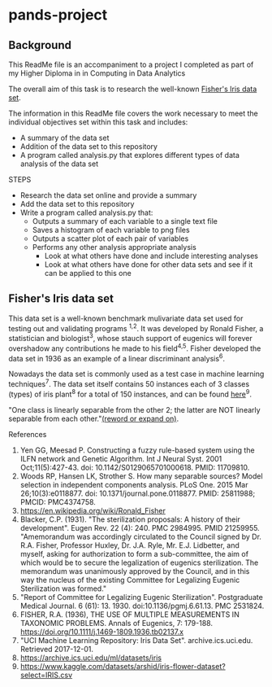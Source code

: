 # pands-project

## Background


This ReadMe file is an accompaniment to a project I completed as part of my Higher Diploma in in Computing in Data Analytics

The overall aim of this task is to research the well-known [Fisher's Iris data set](https://en.wikipedia.org/wiki/Iris_flower_data_set).

The information in this ReadMe file covers the work necessary to meet the individual objectives set within this task and includes: 
* A summary of the data set
* Addition of the data set to this repository
* A program called analysis.py that explores different types of data analysis of the data set

STEPS
* Research the data set online and provide a summary
* Add the data set to this repository
* Write a program called analysis.py that:
  * Outputs a summary of each variable to a single text file
  * Saves a histogram of each variable to png files
  * Outputs a scatter plot of each pair of variables
  * Performs any other analysis appropriate analysis
    * Look at what others have done and include interesting analyses
    * Look at what others have done for other data sets and see if it can be applied to this one


## Fisher's Iris data set

This data set is a well-known benchmark mulivariate data set used for testing out and validating programs <sup>1,2</sup>. It was developed by Ronald Fisher, a statistician and biologist<sup>3</sup>, whose stauch support of eugenics will forever overshadow any contributions he made to his field<sup>4,5</sup>. Fisher developed the data set in 1936 as an example of a linear discriminant analysis<sup>6</sup>.

Nowadays the data set is commonly used as a test case in machine learning techniques<sup>7</sup>. The data set itself contains 50 instances each of 3 classes (types) of iris plant<sup>8</sup> for a total of 150 instances, and can be found [here](https://www.kaggle.com/datasets/arshid/iris-flower-dataset?select=IRIS.csv)<sup>9</sup>. 

"One class is linearly separable from the other 2; the latter are NOT linearly separable from each other."[(reword or expand on)](https://archive.ics.uci.edu/ml/datasets/iris).











References
1. Yen GG, Meesad P. Constructing a fuzzy rule-based system using the ILFN network and Genetic Algorithm. Int J Neural Syst. 2001 Oct;11(5):427-43. doi: 10.1142/S0129065701000618. PMID: 11709810.
2. Woods RP, Hansen LK, Strother S. How many separable sources? Model selection in independent components analysis. PLoS One. 2015 Mar 26;10(3):e0118877. doi: 10.1371/journal.pone.0118877. PMID: 25811988; PMCID: PMC4374758.
3. https://en.wikipedia.org/wiki/Ronald_Fisher
4. Blacker, C.P. (1931). "The sterilization proposals: A history of their development". Eugen Rev. 22 (4): 240. PMC 2984995. PMID 21259955. "Amemorandum was accordingly circulated to the Council signed by Dr. R.A. Fisher, Professor Huxley, Dr. J.A. Ryle, Mr. E.J. Lidbetter, and myself, asking for authorization to form a sub-committee, the aim of which would be to secure the legalization of eugenics sterilization. The memorandum was unanimously approved by the Council, and in this way the nucleus of the existing Committee for Legalizing Eugenic Sterilization was formed."
5. "Report of Committee for Legalizing Eugenic Sterilization". Postgraduate Medical Journal. 6 (61): 13. 1930. doi:10.1136/pgmj.6.61.13. PMC 2531824.
6. FISHER, R.A. (1936), THE USE OF MULTIPLE MEASUREMENTS IN TAXONOMIC PROBLEMS. Annals of Eugenics, 7: 179-188. https://doi.org/10.1111/j.1469-1809.1936.tb02137.x
7. "UCI Machine Learning Repository: Iris Data Set". archive.ics.uci.edu. Retrieved 2017-12-01.
8. https://archive.ics.uci.edu/ml/datasets/iris
9. https://www.kaggle.com/datasets/arshid/iris-flower-dataset?select=IRIS.csv



